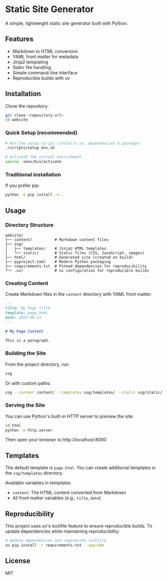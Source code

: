 # Static Site Generator

A simple, lightweight static site generator built with Python.

## Features

- Markdown to HTML conversion
- YAML front matter for metadata
- Jinja2 templating
- Static file handling
- Simple command-line interface
- Reproducible builds with uv

## Installation

Clone the repository:

```bash
git clone <repository-url>
cd website
```

### Quick Setup (recommended)

```bash
# Run the setup script (installs uv, dependencies & package)
./scripts/setup_env.sh

# Activate the virtual environment
source .venv/bin/activate
```

### Traditional installation

If you prefer pip:

```bash
python -m pip install -e .
```

## Usage

### Directory Structure

```
website/
├── content/          # Markdown content files
├── ssg/
│   ├── templates/    # Jinja2 HTML templates
│   └── static/       # Static files (CSS, JavaScript, images)
├── html/             # Generated site (created on build)
├── pyproject.toml    # Modern Python packaging
├── requirements.txt  # Pinned dependencies for reproducibility
└── .uv/              # uv configuration for reproducible builds
```

### Creating Content

Create Markdown files in the `content` directory with YAML front matter:

```markdown
---
title: My Page Title
template: page.html
date: 2023-09-13
---

# My Page Content

This is a paragraph.
```

### Building the Site

From the project directory, run:

```bash
ssg
```

Or with custom paths:

```bash
ssg --content content/ --templates ssg/templates/ --static ssg/static/ --output html/
```

### Serving the Site

You can use Python's built-in HTTP server to preview the site:

```bash
cd html
python -m http.server
```

Then open your browser to http://localhost:8000

## Templates

The default template is `page.html`. You can create additional templates in the `ssg/templates` directory.

Available variables in templates:

- `content`: The HTML content converted from Markdown
- All front matter variables (e.g., `title`, `date`)

## Reproducibility

This project uses uv's lockfile feature to ensure reproducible builds. To update dependencies while maintaining reproducibility:

```bash
# Update dependencies and regenerate lockfile
uv pip install -r requirements.txt --upgrade
```

## License

MIT 